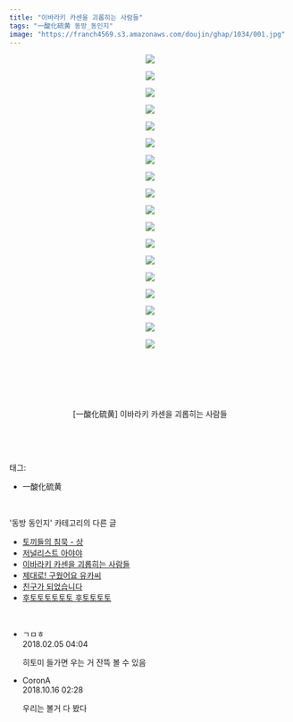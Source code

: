 ```yaml
---
title: "이바라키 카센을 괴롭히는 사람들"
tags: "一酸化硫黄 동방_동인지"
image: "https://franch4569.s3.amazonaws.com/doujin/ghap/1034/001.jpg"
---
```

<div class="article">
<p style="text-align: center; clear: none; float: none;"><img src="{{ site.imgserver2 }}/ghap/1034/001.jpg"/></p>
<p style="text-align: center; clear: none; float: none;"><img src="{{ site.imgserver2 }}/ghap/1034/002.jpg"/></p>
<p style="text-align: center; clear: none; float: none;"><img src="{{ site.imgserver2 }}/ghap/1034/003.jpg"/></p>
<p style="text-align: center; clear: none; float: none;"><img src="{{ site.imgserver2 }}/ghap/1034/004.jpg"/></p>
<p style="text-align: center; clear: none; float: none;"><img src="{{ site.imgserver2 }}/ghap/1034/005.jpg"/></p>
<p style="text-align: center; clear: none; float: none;"><img src="{{ site.imgserver2 }}/ghap/1034/006.jpg"/></p>
<p style="text-align: center; clear: none; float: none;"><img src="{{ site.imgserver2 }}/ghap/1034/007.jpg"/></p>
<p style="text-align: center; clear: none; float: none;"><img src="{{ site.imgserver2 }}/ghap/1034/008.jpg"/></p>
<p style="text-align: center; clear: none; float: none;"><img src="{{ site.imgserver2 }}/ghap/1034/009.jpg"/></p>
<p style="text-align: center; clear: none; float: none;"><img src="{{ site.imgserver2 }}/ghap/1034/010.jpg"/></p>
<p style="text-align: center; clear: none; float: none;"><img src="{{ site.imgserver2 }}/ghap/1034/011.jpg"/></p>
<p style="text-align: center; clear: none; float: none;"><img src="{{ site.imgserver2 }}/ghap/1034/012.jpg"/></p>
<p style="text-align: center; clear: none; float: none;"><img src="{{ site.imgserver2 }}/ghap/1034/013.jpg"/></p>
<p style="text-align: center; clear: none; float: none;"><img src="{{ site.imgserver2 }}/ghap/1034/014.jpg"/></p>
<p style="text-align: center; clear: none; float: none;"><img src="{{ site.imgserver2 }}/ghap/1034/015.jpg"/></p>
<p style="text-align: center; clear: none; float: none;"><img src="{{ site.imgserver2 }}/ghap/1034/016.jpg"/></p>
<p style="text-align: center; clear: none; float: none;"><img src="{{ site.imgserver2 }}/ghap/1034/017.jpg"/></p>
<p style="text-align: center; clear: none; float: none;"><img src="{{ site.imgserver2 }}/ghap/1034/018.jpg"/></p>
<p style="text-align: center; clear: none; float: none;"><br/></p>
<p style="text-align: center; clear: none; float: none;"><br/></p>
<p style="text-align: center; clear: none; float: none;"><br/></p>
<p style="text-align: center; clear: none; float: none;">[一酸化硫黄] 이바라키 카센을 괴롭히는 사람들</p>
<p><br/></p>
</div><br/>
<div class="tagTrail">
<p>태그: </p>
<ul>
<li>一酸化硫黄</li>
</ul>
</div><br/>
<div class="another">
<p>'동방 동인지' 카테고리의 다른 글</p>
<ul>
<li><a href="/ghap_1037">토끼들의 침묵 - 상</a></li>
<li><a href="/ghap_1035">저널리스트 아야야</a></li>
<li><a href="/ghap_1034">이바라키 카센을 괴롭히는 사람들</a></li>
<li><a href="/ghap_1033">제대로! 구웠어요 유카씨</a></li>
<li><a href="/ghap_1026">친구가 되었습니다</a></li>
<li><a href="/ghap_1025">후토토토토토토 후토토토토</a></li>
</ul>
</div><br/>
<div class="cb_module cb_fluid">
<div class="cb_wrt cb_profile">
<div class="comment">
<ul>
<li class="cb_thumb_off" id="comment15192042">
<div class="cb_comment_area">
<div class="cb_info_area">
<div class="cb_section">
<span class="cb_nick_name">ㄱㅁㅎ</span>
</div>
<div class="cb_section">
<span class="cb_date">2018.02.05 04:04 </span>
</div>
</div>
<div class="cb_dsc_comment">
<p class="cb_dsc">
											히토미 들가면 우는 거 잔뜩 볼 수 있음
										</p>
</div>
</div></li>
<li class="cb_thumb_off" id="comment15356114">
<div class="cb_comment_area">
<div class="cb_info_area">
<div class="cb_section">
<span class="cb_nick_name">CoronA</span>
</div>
<div class="cb_section">
<span class="cb_date">2018.10.16 02:28 </span>
</div>
</div>
<div class="cb_dsc_comment">
<p class="cb_dsc">
											우리는 볼거 다 봤다
										</p>
</div>
</div></li>
</ul>
</div>
</div><!-- commentList close -->
</div><br/>

